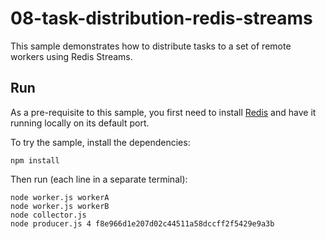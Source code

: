 # 08-task-distribution-redis-streams

This sample demonstrates how to distribute tasks to a set of remote workers using Redis Streams.

## Run

As a pre-requisite to this sample, you first need to install [Redis](http://redis.io/download) and have it running locally on its default port.

To try the sample, install the dependencies:

```shell script
npm install
```

Then run (each line in a separate terminal):

```shell script
node worker.js workerA
node worker.js workerB
node collector.js
node producer.js 4 f8e966d1e207d02c44511a58dccff2f5429e9a3b
```
